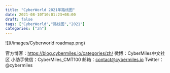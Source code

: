 ```yaml
---
title: "CyberWorld 2021年路线图"
date: 2021-08-10T10:01:23+08:00
draft: false
tags: ["CyberWorld","路线图","2021"]
categories: ["zh"]
---
```


![](/images/Cyberworld roadmap.png)

官方博客：https://blog.cybermiles.io/categories/zh/
微博：CyberMiles中文社区
小助手微信：CyberMiles_CMT100
邮箱：contact@cybermiles.io
Twitter：@cybermiles

